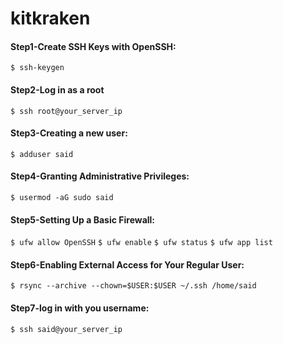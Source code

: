 # kitkraken
#### Step1-Create SSH Keys with OpenSSH:
`$ ssh-keygen`
#### Step2-Log in as a root
`$ ssh root@your_server_ip` 
#### Step3-Creating a new user:
`$ adduser said`
#### Step4-Granting Administrative Privileges:
`$ usermod -aG sudo said`
#### Step5-Setting Up  a Basic Firewall:
`$ ufw allow OpenSSH` 
`$ ufw enable`
`$ ufw status`
`$ ufw app list`
#### Step6-Enabling External Access for Your Regular User:
`$ rsync --archive --chown=$USER:$USER ~/.ssh /home/said`
#### Step7-log in with you username:
`$ ssh said@your_server_ip`
